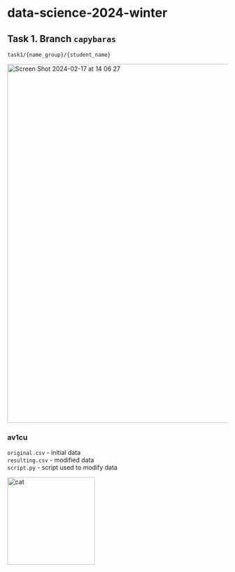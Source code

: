 # data-science-2024-winter

## Task 1. Branch `capybaras`

`task1/{name_group}/{student_name}`

<img width="819" alt="Screen Shot 2024-02-17 at 14 06 27" src="https://github.com/data-engineering-kaznu/data-science-2024-winter/assets/19908588/00d94111-6782-4bbe-97ad-8f804b847e8e">

### av1cu

`original.csv` - initial data \
`resulting.csv` - modified data \
`script.py` - script used to modify data

<img src="https://i.pinimg.com/564x/39/e4/88/39e488ee15bbffeeb6a368a7498f324c.jpg" width="200" alt="cat" />
